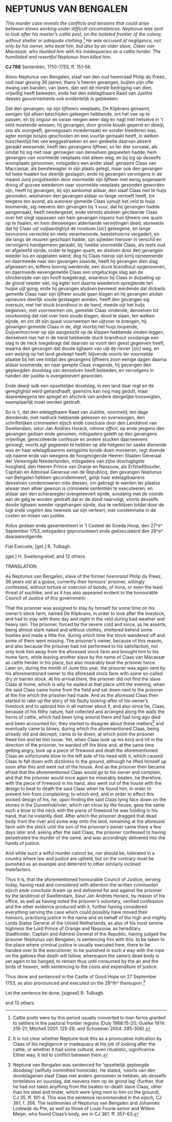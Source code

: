 # NEPTUNUS VAN BENGALEN

*This murder case reveals the conflicts and tensions that could arise between slaves working under difficult circumstances. Neptunus was sent to look after his master’s cattle post, on the isolated frontier of the colony, without shelter or adequate clothing.[^1] He was accused of negligence, not only by his owner, who beat him, but also by an older slave, Claas van Macassar, who taunted him with his inadequacies as a cattle herder. The humiliated and resentful Neptunus then killed him.*

**CJ 788** Sententiën, 1750-1755, ff. 151-56.

Alsoo Neptunus van Bengalen, slaaf van den oud heemraad Philip du Preez, oud naar gissing 36 jaaren, thans ’s heeren gevangen, buijten pijn ofte dwang van banden, van ijsers, dan wel de minste bedrijging van dien, vrijwillig heeft beleeden, ende het den edelagtbaare Raad van Justitie deeses gouvernements ook evidentelijk is gebleeken:

Dat den gevangen, op sijn lijfheers veeplaats, De Klipkrans genaamt, eenigen tijd alleen beschijden geleegen hebbende, om het vee op te passen, en bij onguur en swaar reegen weer dag en nagt met hetselve in ’t veld moetende weesen; hij gevangen, door groote koude geperst en dewijl, soo als voorgeeft, genoegsaam moedernaakt en sonder kleederen was, agter eenige bosjes geschoolen en een vuurtje gemaakt heeft, in welken tusschentijd het vee weggestreeken en een gedeelte daarvan absent geraakt weesende; heeft des gevangens lijfheer, so ter dier oorsaak, als omdat hij sig niet naar genoegen van denselven gequeeten hadde, hem gevangen van voormelde veeplaats niet alleen weg, en bij sig op desselfs woonplaats genoomen, mitsgaders een ander slaaf, genaamt Claas van Maccassar, als beestewagter in sijn plaats gelegt, maar ook den gevangen tot twee maalen toe deerlijk geslagen; ende hij gevangen vervolgens in de maand Junij jongstleeden door voormelde sijn lijfheer met eenig sogenaamt droog of gusvee weederom naar voormelde veeplaats gesonden geworden sijn, heeft hij gevangen, bij sijn aankomst aldaar, den slaaf Claas niet te huijs gevonden, weshalven den gevangen aldaar so lange vertoeft heeft, tot teegens ten avond, als wanneer gemelde Claas vanuijt het veld te huijs koomende, sig neevens den gevangen bij ’t vuur, dat hij gevangen hadde aangemaakt, heeft needergeset, ende vermits alsdoen geciteerde Claas over het slegt oppassen van hem gevangen nopens hun lijheers vee quam op te haalen, en hem diesweegen alderhande verwijtingen deed, alsmeede dat hij Claas uijt vuijlaardighijd de rondsom \[*sic*\] geleegene, en lange bevoorens verreckte en reets verantwoorde, beestehoorns vergadert, en die langs de muuren geschaart hadde, sijn sijlieden hierover in verschil en vervolgens handgemeen geraakt, bij ’twelke voormelde Claas, als reets oud en afgeleefd sijnde, onder te leggen quam, en alsdoen door den gevangen weeder los en opgelaten wierd; dog hij Claas hierop sijn kirrij opneemende en daarmeede naar den gevangen slaande, heeft hij gevangen dien slag afgeweert en, teffens toornig werdende, een stuck brandhout opgenoomen, en daarmeede eevengemelde Claas een ongeluckige slag aan de slinckersijde van sijn hooft toegebragt, waardoor hij Claas in duijseling op de grond needer viel, sig egter kort daarna weederom opregtende ten huijse uijt gong; ende hij gevangen alsdoen bevreest werdende dat dickwils gemelde Claas naar sijn lijfheer soude gaan klagen en hij gevangen alsdan opnieuws deerlijk soude geslaagen worden, heeft den gevangen sig oversulx, met het stuck brandhout in de hand, meede uijt het huijs begeeven, met voorneemen om, gemelde Claas vindende, denselven tot voorkoming dat niet over hem soude klagen, dood te slaan, ten welken eijnde, en om dit sijn quaat voorneemen ten uijtvoer te brengen, hij gevangen gemelde Claas in de, digt voorbij het huijs loopende, Duijvenhocrivier op sijn aangesicht op de klippen hebbende vinden leggen, denselven met het in de hand hebbende stuck brandhout soodanige een slag in de neck toegebragt dat daarvan so voort den geest gegeeven heeft, waarna den gevangen dat doode lighaam van uijt de rievier \[*sic*\] weg, en een weijnig op het land gesleept heeft; blijvende voorts ter voormelde plaatse bij het vee totdat des gevangens lijfheers zoon eenige dagen daarna aldaar koomende, en naar gerepte Claas vragende, hij gevangen den gepleegden doodslag van denselven heeft beleeden, en vervolgens in handen der justitie is overgeleevert geworden.

Ende dewijl sulk een opsettelijke doodslag, in een land daar regt en de geregtighijd werd gehandhaaft, geensins kan nog mag gedult, maar daarenteegens ten spiegel en afschrik van andere diergelijke booswigten, exemplaarlijk moet werden gestraft.

So is ’t, dat den edelagtbaare Raad van Justitie, voormeld, ten dage diendende, met nadruck hebbende geleesen en overwoogen, den schriftelijken crimineelen eijsch ende conclusie door den Landdrost van Swellendam, sieur Jan Andries Horack, *ratione officii*, op ende jeegens den gevangen gedaan ende genomen, mitsgaders geleth op des gevangens vrijwillige, gerecolleerde confessie en andere stucken daarneevens gevoegt, voorts agt gegeeven te hebben op alle hetgeen ter saake dienende was en haar edelagtbaarens eenigsints konde doen moveeren, regt doende uijt naame ende van weegens de hoogmogende Heeren Staaten Generaal der Vereenigde Neederlanden, mitsgaders van zijne doorlugtigste hoogheid, den Heeren Prince van Oranje en Nassouw, als Erfstadthouder, Capitain en Admiraal Generaal van de Republicq, den gevangen Neptunus van Bengalen hebben gecondemneert, gelijk haar edelagtbaarens denselven condemneeren mits deesen, om gebragt te werden ter plaatse alwaar men alhier gewoon is crimineele sententiën te executeeren, en aldaar aan den scherpregter overgeleevert sijnde, soodanig met de coorde aan de galg te worden gestraft dat er de dood naarvolgt, voorts desselfs doode lighaam weeder opgehangen sijnde, dus te verblijven totdat door de lugt ende vogelen des heemels sal sijn verteert, met condemnatie in de costen en misen van justitie.

Aldus gedaan ende gesententieert in ’t Casteel de Goede Hoop, den 27^e^ September 1753, mitsgaders gepronuntieert ende geëxecuteerd den 29^e^ daaraanvolgende.

Fiat Executie, \[get.\] R. Tulbagh.

\[get.\] H. Swellengrebel, and 12 others.

TRANSLATION

As Neptunus van Bengalen, slave of the former *heemraad* Philip du Preez, 36 years old at a guess, currently their honours’ prisoner, willingly confessed, without torture or coercion of bonds, of irons, or even the least threat of suchlike, and as it has also appeared evident to the honourable Council of Justice of this government:

That the prisoner was assigned to stay by himself for some time on his owner’s stock farm, named De Klipkrans, in order to look after the livestock, and had to stay with them day and night in the veld during bad weather and heavy rain. The prisoner, forced by the severe cold and since, as he asserts, being almost stark naked and without clothes, sheltered behind some bushes and made a little fire, during which time the stock wandered off and some of them went missing. The prisoner’s owner, because of this reason, and also because the prisoner had not performed to his satisfaction, not only took him away from the aforesaid stock farm and brought him to his home farm, while leaving another slave by the name of Claas van Macassar as cattle herder in his place, but also miserably beat the prisoner twice. Later on, during the month of June this year, the prisoner was again sent by his aforementioned owner to the aforesaid stock farm with some so-called dry or barren stock. At his arrival there, the prisoner did not find the slave Claas at home, which is why he waited at that place until the evening, when the said Claas came home from the field and sat down next to the prisoner at the fire which the prisoner had made. And as the aforesaid Claas then started to rake up the story of his faulty looking-after of his owner’s livestock and to upbraid him in all manner about it, and also since he, Claas, because of his filthy nature, had collected and arranged along the walls the horns of cattle, which had been lying around there and had long ago died and been accounted for; they started to disagree about these matters[^2] and eventually came to blows; during which the aforementioned Claas, being already old and decrepit, came to lie down, at which point the prisoner freed him and let him loose. Yet, when Claas took up his *kirrij* and hit in the direction of the prisoner, he warded off the blow and, at the same time getting angry, took up a piece of firewood and dealt the aforementioned Claas an unfortunate blow to the left side of his head with it, which caused Claas to fall down with dizziness to the ground, although he lifted himself up soon after this and went out of the house. And as the prisoner then became afraid that the aforementioned Claas would go to his owner and complain, and that the prisoner would once again be miserably beaten, he therefore, with the piece of firewood in his hand, also went out of the house with the design to beat to death the said Claas when he found him, in order to prevent him from complaining; to which end, and in order to effect this wicked design of his, he, upon finding the said Claas lying face down on the stones in the Duivenhokrivier, which ran close by the house, gave the same such a blow to the neck with the piece of firewood he was holding in his hand, that he instantly died. After which the prisoner dragged that dead body from the river and some way onto the land; remaining at the aforesaid farm with the stock until the son of the prisoner’s owner came there a few days later and, asking after the said Claas, the prisoner confessed to having perpetrated the murder of the same, and was accordingly delivered into the hands of justice.

And while such a wilful murder cannot be, nor should be, tolerated in a country where law and justice are upheld, but on the contrary must be punished as an example and deterrent to other similarly inclined malefactors.

Thus it is, that the aforementioned honourable Council of Justice, serving today, having read and considered with attention the written *crimineelen eijsch ende conclusie* drawn up and delivered for and against the prisoner by the landdrost of Swellendam, *Sieur* Jan Andries Horack, by reason of his office, as well as having noted the prisoner’s voluntary, verified confession and the other evidence produced with it, further having considered everything serving the case which could possibly have moved their honours, practising justice in the name and on behalf of the high and mighty Lords States General of the United Netherlands, as also of his most serene highness the Lord Prince of Orange and Nassouw, as hereditary Stadtholder, Captain and Admiral General of the Republic, having judged the prisoner Neptunus van Bengalen, is sentencing him with this: to be taken to the place where criminal justice is usually executed here, there to be handed over to the executioner, to be punished in such a way with the rope on the gallows that death will follow, whereupon the same’s dead body is yet again to be hanged, to remain thus until consumed by the air and the birds of heaven, with sentencing to the costs and expenditure of justice.

Thus done and sentenced in the Castle of Good Hope on 27 September 1753, as also pronounced and executed on the 29^th^ thereupon.[^3]

Let the sentence be done, \[signed\] R. Tulbagh.

and 13 others.

[^1]: Cattle posts were by this period usually converted to loan farms granted to settlers in the pastoral frontier regions (Duly 1968:15-20; Guelke 1974: 216-21; Mitchell 2001: 125-28; and Schoeman 2004: 285-306).

[^2]: It is not clear whether Neptune took this as a provocative indication by Claas of his negligence or inadequacy at his job of looking after the cattle, or whether it had some cultural, even ritualistic, significance. Either way, it led to conflict between them.

[^3]: Neptune van Bengalen was sentenced for ‘opsettelijk gepleegde doodslag’ (wilfully committed homicide). He stated, ‘voorts van den doodslagenen slaaf Claas niet anders genoomen te hebben, als desselfs tonteldoos en vuurslag, dat neevens hem op de grond lag’ (further, that he had not taken anything from the beaten-to-death slave Claas, other than his steel and tinder, which were lying next to him on the ground), CJ 35, ff. 101-4. This was the sentence recommended in the *eijsch,* CJ 361, f. 356. The testimonies of Neptunus van Bengalen and Johannes Lodewijk du Pre, as well as those of Louis Fourie senior and Willem Meijer, who found Claas’s body, are in CJ 361, ff. 357-63.